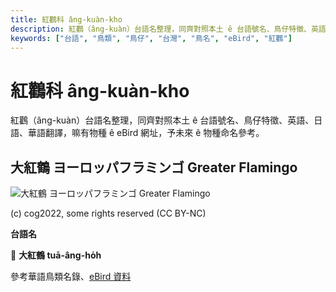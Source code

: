 ```yaml
---
title: 紅鸛科 âng-kuàn-kho
description: 紅鸛（âng-kuàn）台語名整理，同齊對照本土 ê 台語號名、鳥仔特徵、英語、日語、華語翻譯，嘛有物種 ê eBird 網址，予未來 ê 物種命名參考。
keywords: ["台語", "鳥類", "鳥仔", "台灣", "鳥名", "eBird", "紅鸛"]
---
```


# 紅鸛科 âng-kuàn-kho

紅鸛（âng-kuàn）台語名整理，同齊對照本土 ê 台語號名、鳥仔特徵、英語、日語、華語翻譯，嘛有物種 ê eBird 網址，予未來 ê 物種命名參考。

## 大紅鶴 ヨーロッパフラミンゴ Greater Flamingo

![大紅鶴 ヨーロッパフラミンゴ Greater Flamingo](https://inaturalist-open-data.s3.amazonaws.com/photos/187242272/medium.jpg)

(c) cog2022, some rights reserved (CC BY-NC)

**台語名**

🎯 **大紅鶴 tuā-âng-ho̍h**

參考華語鳥類名錄、[eBird 資料](https://ebird.org/species/grefla3)
